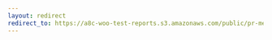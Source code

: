 ```yaml
---
layout: redirect
redirect_to: https://a8c-woo-test-reports.s3.amazonaws.com/public/pr-merge/40528/e2e/index.html
---
```

